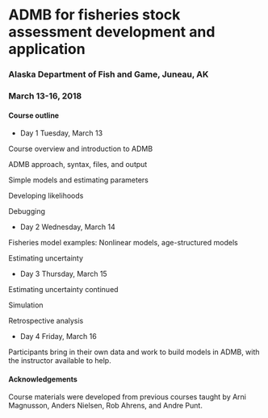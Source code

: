 # ADMB for fisheries stock assessment development and application

### Alaska Department of Fish and Game, Juneau, AK
### March 13-16, 2018

#### Course outline

* Day 1
Tuesday, March 13

Course overview and introduction to ADMB

ADMB approach, syntax, files, and output

Simple models and estimating parameters

Developing likelihoods

Debugging



* Day 2
Wednesday, March 14

Fisheries model examples:
Nonlinear models, age-structured models

Estimating uncertainty



* Day 3
Thursday, March 15

Estimating uncertainty continued

Simulation

Retrospective analysis



* Day 4
Friday, March 16

Participants bring in their own data and work to build models in ADMB, with the instructor available to help. 


#### Acknowledgements

Course materials were developed from previous courses taught by Arni Magnusson, Anders Nielsen, Rob Ahrens, and Andre Punt.

